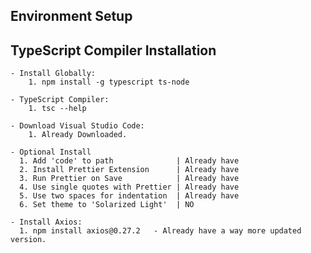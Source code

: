 ## Environment Setup

## TypeScript Compiler Installation

    - Install Globally:
        1. npm install -g typescript ts-node

    - TypeScript Compiler:
        1. tsc --help

    - Download Visual Studio Code:
        1. Already Downloaded.

    - Optional Install
      1. Add 'code' to path              | Already have
      2. Install Prettier Extension      | Already have
      3. Run Prettier on Save            | Already have
      4. Use single quotes with Prettier | Already have
      5. Use two spaces for indentation  | Already have
      6. Set theme to 'Solarized Light'  | NO

    - Install Axios:
      1. npm install axios@0.27.2   - Already have a way more updated version.